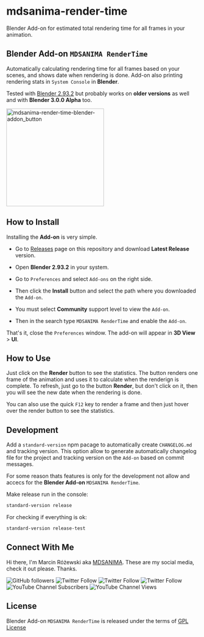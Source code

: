 # mdsanima-render-time

Blender Add-on for estimated total rendering time for all frames in your animation.

## Blender Add-on `MDSANIMA RenderTime`

Automatically calculating rendering time for all frames based on your scenes,
and shows date when rendering is done. Add-on also printing rendering stats
in `System Console` in **Blender**.

Tested with [Blender 2.93.2](https://www.blender.org/download/releases/2-93/)
but probably works on **older versions** as well and with **Blender 3.0.0 Alpha** too.

<img width="256" alt="mdsanima-render-time-blender-addon_button" src="https://user-images.githubusercontent.com/3817871/128876799-13caec70-b7f0-49c5-9d7e-333838b5601f.png">

## How to Install

Installing the **Add-on** is very simple.

* Go to [Releases](httops://github.com/mdsanima-dev/mdsanima-render-time/releases/)
page on this repository and download **Latest Release** version.

* Open **Blender 2.93.2** in your system.

* Go to `Preferences` and select `Add-ons` on the right side.

* Then click the **Install** button and select the path where you downloaded the `Add-on`.

* You must select **Community** support level to view the `Add-on`.

* Then in the search type `MDSANIMA RenderTime` and enable the `Add-on`.

That's it, close the `Preferences` window. The add-on will appear in **3D View** > **UI**.

## How to Use

Just click on the **Render** button to see the statistics. The button renders one
frame of the animation and uses it to calculate when the renderign is complete.
To refresh, just go to the button **Render**, but don't click on it, then you
will see the new date when the rendering is done.

You can also use the quick `F12` key to render a frame and then just hover over
the render button to see the statistics.

## Development

Add a `standard-version` npm pacage to automatically create `CHANGELOG.md`
and tracking version. This option allow to generate automatically changelog
file for the project and tracking version on the `Add-on` based on commit
messages.

For some reason thats features is only for the development not allow and accecs
for the **Blender Add-on** `MDSANIMA RenderTime`.

Make release run in the console:

```bash
standard-version release
```

For checking if everything is ok:

```bash
standard-version release-test
```

## Connect With Me

Hi there, I'm Marcin Różewski aka [MDSANIMA](https://mdsanima.com).
These are my social media, check it out please. Thanks.

![GitHub followers](https://img.shields.io/github/followers/mdsanima?style=social)
![Twitter Follow](https://img.shields.io/twitter/follow/toudajew?style=flat-square)
![Twitter Follow](https://img.shields.io/twitter/follow/str9led?style=flat-square)
![Twitter Follow](https://img.shields.io/twitter/follow/mdsanima?style=flat-square)
![YouTube Channel Subscribers](https://img.shields.io/youtube/channel/subscribers/UCB5na2BRwrnwx00LCspbG5Q?style=social)
![YouTube Channel Views](https://img.shields.io/youtube/channel/views/UCB5na2BRwrnwx00LCspbG5Q?style=social)

## License

Blender Add-on `MDSANIMA RenderTime` is released under the terms of [GPL License](https://github.com/mdsanima-dev/mdsanima-render-time/blob/master/LICENSE)
